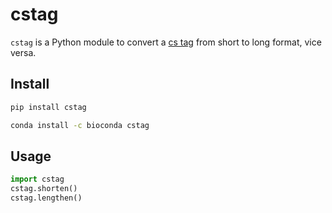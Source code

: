 # cstag

`cstag` is a Python module to convert a [cs tag](https://lh3.github.io/minimap2/minimap2.html#:~:text=harboring%20repetitive%20seeds-,The%20cs%20tag,-encodes%20difference%20sequences) from short to long format, vice versa.

## Install

```bash
pip install cstag
```

```bash
conda install -c bioconda cstag
```

## Usage

```python
import cstag
cstag.shorten()
cstag.lengthen()
```
